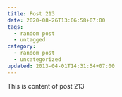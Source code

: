 ```yaml
---
title: Post 213
date: 2020-08-26T13:06:58+07:00
tags:
  - random post
  - untagged
category:
  - random post
  - uncategorized
updated: 2013-04-01T14:31:54+07:00
---
```

This is content of post 213